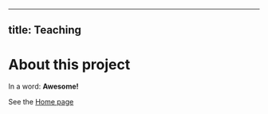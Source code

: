
---
title: Teaching
---

# About this project

In a word: **Awesome!**

See the [Home page](/sehoof.github.io/README.md)

